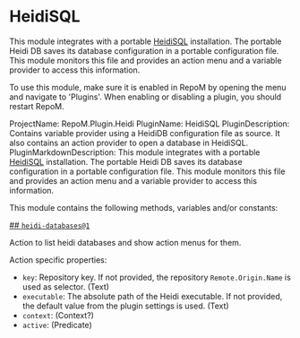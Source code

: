 # HeidiSQL

This module integrates with a portable [HeidiSQL](https://www.heidisql.com/)  installation. The portable Heidi DB saves its database configuration in a portable configuration file. This module monitors this file and provides an action menu and a variable provider to access this information.

To use this module, make sure it is enabled in RepoM by opening the menu and navigate to 'Plugins'. When enabling or disabling a plugin, you should restart RepoM.

ProjectName: RepoM.Plugin.Heidi
PluginName: HeidiSQL
PluginDescription: Contains variable provider using a HeidiDB configuration file as source. It also contains an action provider to open a database in HeidiSQL.
PluginMarkdownDescription: This module integrates with a portable [HeidiSQL](https://www.heidisql.com/)  installation. The portable Heidi DB saves its database configuration in a portable configuration file. This module monitors this file and provides an action menu and a variable provider to access this information.

This module contains the following methods, variables and/or constants:

[## `heidi-databases@1`](#heidi-databases@1)

Action to list heidi databases and show action menus for them.

Action specific properties:

- `key`: Repository key.
If not provided, the repository `Remote.Origin.Name` is used as selector. (Text)
- `executable`: The absolute path of the Heidi executable. If not provided, the default value from the plugin settings is used. (Text)
- `context`:  (Context?)
- `active`:  (Predicate)
